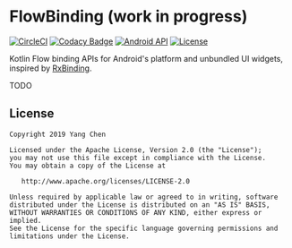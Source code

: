 # FlowBinding (work in progress)

[![CircleCI](https://circleci.com/gh/ReactiveCircus/FlowBinding.svg?style=svg)](https://circleci.com/gh/ReactiveCircus/FlowBinding) [![Codacy Badge](https://api.codacy.com/project/badge/Grade/a418e7a6e5364f3aa0f15c44fc71cc09)](https://www.codacy.com/app/ReactiveCircus/FlowBinding?utm_source=github.com&amp;utm_medium=referral&amp;utm_content=ReactiveCircus/FlowBinding&amp;utm_campaign=Badge_Grade) [![Android API](https://img.shields.io/badge/API-21%2B-blue.svg?label=API&maxAge=300)](https://www.android.com/history/) [![License](https://img.shields.io/badge/License-Apache%202.0-blue.svg)](https://opensource.org/licenses/Apache-2.0)

Kotlin Flow binding APIs for Android's platform and unbundled UI widgets, inspired by [RxBinding][rxbinding].

TODO

## License

```
Copyright 2019 Yang Chen

Licensed under the Apache License, Version 2.0 (the "License");
you may not use this file except in compliance with the License.
You may obtain a copy of the License at

   http://www.apache.org/licenses/LICENSE-2.0

Unless required by applicable law or agreed to in writing, software
distributed under the License is distributed on an "AS IS" BASIS,
WITHOUT WARRANTIES OR CONDITIONS OF ANY KIND, either express or implied.
See the License for the specific language governing permissions and
limitations under the License.
```

[maven-central]: https://search.maven.org/search?q=g:io.github.reactivecircus.flowbinding
[snap]: https://oss.sonatype.org/content/repositories/snapshots/
[rxbinding]: https://github.com/JakeWharton/RxBinding
